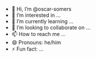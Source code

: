 - 👋 Hi, I’m @oscar-somers
- 👀 I’m interested in ...
- 🌱 I’m currently learning ...
- 💞️ I’m looking to collaborate on ...
- 📫 How to reach me ...
- 😄 Pronouns: he/him
- ⚡ Fun fact: ...

<!---
oscar-somers/oscar-somers is a ✨ special ✨ repository because its `README.md` (this file) appears on your GitHub profile.
You can click the Preview link to take a look at your changes.
--->
